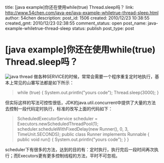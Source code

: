 title: [java example]你还在使用while(true) Thread.sleep吗？
link: http://www.54chen.com/java-ee/java-example-whiletrue-thread-sleep.html
author: 54chen
description: 
post_id: 1506
created: 2010/12/23 10:38:55
created_gmt: 2010/12/23 02:38:55
comment_status: open
post_name: java-example-whiletrue-thread-sleep
status: publish
post_type: post

# [java example]你还在使用while(true) Thread.sleep吗？

![java thread](http://img02.taobaocdn.com/imgextra/i2/T1LfNVXl0lXXcCtPs9_103827.jpg) 做各种SERVICE的时候，常常会需要一个程序重复定时地执行，基本上常见的山寨写法都是如下所示： 

> while (true) { System.out.println("yours code"); Thread.sleep(3000); }

但实际这样的写法可控性很低，JDK的java.util.concurrent中提供了大量的方法去控制一段代码定时执行，标准的改写上面的代码如下： 

> ScheduledExecutorService scheduler = Executors.newScheduledThreadPool(1); scheduler.scheduleWithFixedDelay(new Runner(), 0, 3, TimeUnit.SECONDS); public class Runner implements Runnable { public void run() { System.out.println("yours code"); } }

scheduler下有很多的方法，达到的目的有：定时执行，执行完后一段时间再次执行；而Executors更有更多控制线程的方法，平时不可忽视。